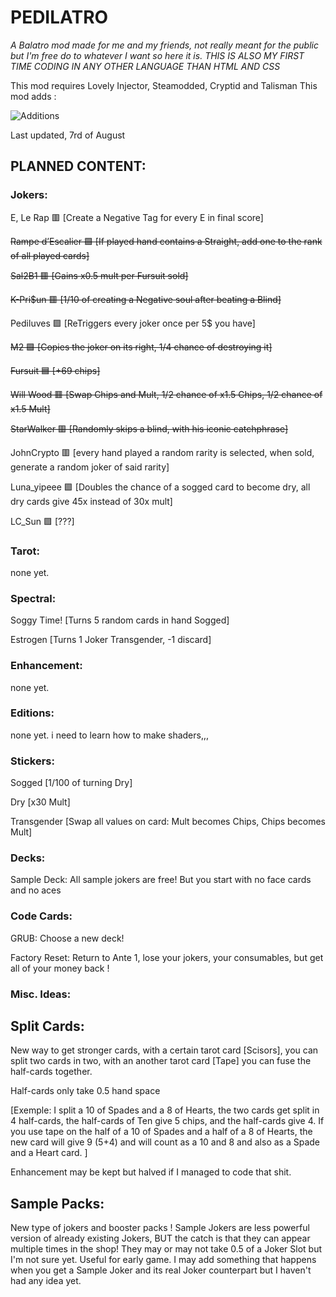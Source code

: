 
# **PEDILATRO**

*A Balatro mod made for me and my friends, not really meant for the public but I'm free do to whatever I want so here it is.*
*THIS IS ALSO MY FIRST TIME CODING IN ANY OTHER LANGUAGE THAN HTML AND CSS*

This mod requires Lovely Injector, Steamodded, Cryptid and Talisman
This mod adds :

![Additions](https://i.imgur.com/lfluPPf.png)

Last updated, 7rd of August

## PLANNED CONTENT:

### Jokers:

E, Le Rap
🟥
[Create a Negative Tag for every E in final score]

~~Rampe d’Escalier
🟩
[If played hand contains a Straight, add one to the rank of all played cards]~~

~~Sal2B1
🟥
[Gains x0.5 mult per Fursuit sold]~~

~~K-Pri$un
🟥
[1/10 of creating a Negative soul after beating a Blind]~~

Pediluves
🟪
[ReTriggers every joker once per 5$ you have]

~~M2
🟩
[Copies the joker on its right, 1/4 chance of destroying it]~~

~~Fursuit
🟦
[+69 chips]~~

~~Will Wood
🟥
[Swap Chips and Mult,
  1/2 chance of x1.5 Chips,
  1/2 chance of x1.5 Mult]~~

~~StarWalker
🟥
[Randomly skips a blind, with his iconic catchphrase]~~

JohnCrypto
🟥
[every hand played a random rarity is selected, when sold, generate a random joker of said rarity]

Luna_yipeee
🟪
[Doubles the chance of a sogged card to become dry, all dry cards give 45x instead of 30x mult]

LC_Sun
🟪
[???]


### Tarot:

none yet.

### Spectral:

Soggy Time!
[Turns 5 random cards in hand Sogged]

Estrogen
[Turns 1 Joker Transgender, -1 discard]

### Enhancement:
none yet.

### Editions:
none yet. i need to learn how to make shaders,,,

### Stickers:
Sogged
[1/100 of turning Dry]

Dry
[x30 Mult]

Transgender
[Swap all values on card: Mult becomes Chips, Chips becomes Mult]

### Decks:
Sample Deck:
All sample jokers are free! But you start with no face cards and no aces

### Code Cards:
GRUB:
Choose a new deck!

Factory Reset:
Return to Ante 1, lose your jokers, your consumables, but get all of your money back !

### Misc. Ideas:

## Split Cards:

New way to get stronger cards, with a certain tarot card [Scisors], you can split two cards in two,
with an another tarot card [Tape] you can fuse the half-cards together.

Half-cards only take 0.5 hand space

[Exemple: I split a 10 of Spades and a 8 of Hearts, the two cards get split in 4 half-cards, the half-cards of Ten give 5 chips, and the half-cards give 4.
If you use tape on the half of a 10 of Spades and a half of a 8 of Hearts, the new card will give 9 (5+4) and will count as a 10 and 8 and also as a Spade and a Heart card. ]

Enhancement may be kept but halved if I managed to code that shit.

## Sample Packs:

New type of jokers and booster packs !
Sample Jokers are less powerful version of already existing Jokers, BUT the catch is that they can appear multiple times in the shop!
They may or may not take 0.5 of a Joker Slot but I'm not sure yet.
Useful for early game.
I may add something that happens when you get a Sample Joker and its real Joker counterpart but I haven't had any idea yet.
